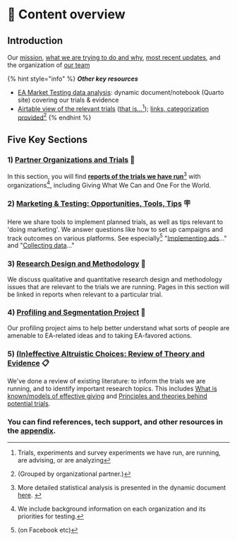 # 📕 Content overview

## **Introduction**

Our [mission](./), [what we are trying to do and why](partners-contexts-trials/charities-fundraisers-and-impact-information/overview-ea-forum-post.md), [most recent updates](broken-reference/), and the organization of [our team](our-team-and-resources.md)

{% hint style="info" %}
_**Other key resources**_

* [EA Market Testing data analysis](https://daaronr.github.io/eamt\_data\_analysis/): dynamic document/notebook (Quarto site) covering our trials & evidence&#x20;
* [Airtable view of the relevant trials](https://airtable.com/shrFmaIfWHSAoBNNB) ([that is...](#user-content-fn-1)[^1]); [links, categorization provided](#user-content-fn-2)[^2]
{% endhint %}

## Five Key Sections

### 1) [Partner Organizations and Trials](contexts-partner-organizations-trials/section-introduction.md) 🤝

In this section, you will find [**reports of the trials we have run**](#user-content-fn-3)[^3] with organizations[^4], including Giving What We Can and One For the World.

### 2) [Marketing & Testing: Opportunities, Tools, Tips](marketing-and-testing-opportunities-tools-tips/trial-reporting-template.md) 🪧

Here we share tools to implement planned trials, as well as tips relevant to 'doing marketing'. We answer questions like how to set up campaigns and track outcomes on various platforms. See especially[^5] "[Implementing ads](marketing-and-testing-opportunities-tools-tips/implementation-and-collecting-data-issues/)..." and "[Collecting data](marketing-and-testing-opportunities-tools-tips/collecting-data-trial-outcomes/)..."

### 3) [Research Design and Methodology](methodological-discussion/section-introduction-wip.md) 🎨

We discuss qualitative and quantitative research design and methodology issues that are relevant to the trials we are running. Pages in this section will be linked in reports when relevant to a particular trial.

### 4) [Profiling and Segmentation Project](profiling-and-segmentation/section-introduction.md) 🧮

Our profiling project aims to help better understand what sorts of people are amenable to EA-related ideas and to taking EA-favored actions.

### **5)** [**(In)effective Altruistic Choices: Review of Theory and Evidence**](background/section-introduction.md)  📋

We've done a  review of existing literature: to inform the trials we are running, and to identify important research topics. This includes [What is known/models of effective giving](background/models-theories-psychological-norms.md) and [Principles and theories behind potential trials](background/tools-and-trials-overview/tools-interventions-principles.md).

### You can find references, tech support, and other resources in the [appendix](appendix/how-this-gitbook-works/).

[^1]: Trials, experiments and survey experiments we have run, are running, are advising, or are analyzing

[^2]: (Grouped by organizational partner.)



[^3]: More detailed statistical analysis is presented in the dynamic document [here](https://daaronr.github.io/eamt\_data\_analysis/).&#x20;

[^4]: We include background information on each organization and its priorities for testing.

[^5]: &#x20;(on Facebook etc)
